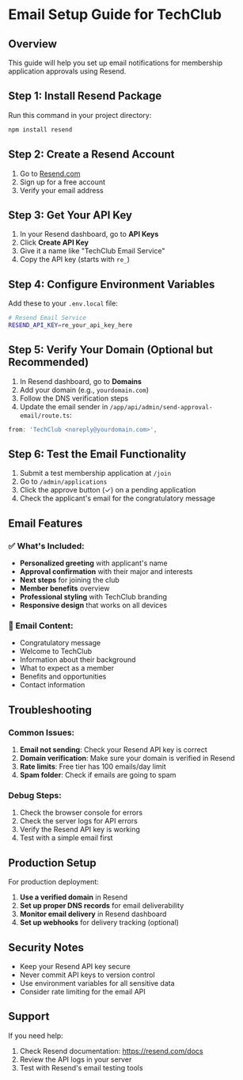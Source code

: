 # Email Setup Guide for TechClub

## Overview
This guide will help you set up email notifications for membership application approvals using Resend.

## Step 1: Install Resend Package

Run this command in your project directory:

```bash
npm install resend
```

## Step 2: Create a Resend Account

1. Go to [Resend.com](https://resend.com)
2. Sign up for a free account
3. Verify your email address

## Step 3: Get Your API Key

1. In your Resend dashboard, go to **API Keys**
2. Click **Create API Key**
3. Give it a name like "TechClub Email Service"
4. Copy the API key (starts with `re_`)

## Step 4: Configure Environment Variables

Add these to your `.env.local` file:

```bash
# Resend Email Service
RESEND_API_KEY=re_your_api_key_here
```

## Step 5: Verify Your Domain (Optional but Recommended)

1. In Resend dashboard, go to **Domains**
2. Add your domain (e.g., `yourdomain.com`)
3. Follow the DNS verification steps
4. Update the email sender in `/app/api/admin/send-approval-email/route.ts`:

```typescript
from: 'TechClub <noreply@yourdomain.com>',
```

## Step 6: Test the Email Functionality

1. Submit a test membership application at `/join`
2. Go to `/admin/applications`
3. Click the approve button (✓) on a pending application
4. Check the applicant's email for the congratulatory message

## Email Features

### ✅ What's Included:
- **Personalized greeting** with applicant's name
- **Approval confirmation** with their major and interests
- **Next steps** for joining the club
- **Member benefits** overview
- **Professional styling** with TechClub branding
- **Responsive design** that works on all devices

### 📧 Email Content:
- Congratulatory message
- Welcome to TechClub
- Information about their background
- What to expect as a member
- Benefits and opportunities
- Contact information

## Troubleshooting

### Common Issues:

1. **Email not sending**: Check your Resend API key is correct
2. **Domain verification**: Make sure your domain is verified in Resend
3. **Rate limits**: Free tier has 100 emails/day limit
4. **Spam folder**: Check if emails are going to spam

### Debug Steps:

1. Check the browser console for errors
2. Check the server logs for API errors
3. Verify the Resend API key is working
4. Test with a simple email first

## Production Setup

For production deployment:

1. **Use a verified domain** in Resend
2. **Set up proper DNS records** for email deliverability
3. **Monitor email delivery** in Resend dashboard
4. **Set up webhooks** for delivery tracking (optional)

## Security Notes

- Keep your Resend API key secure
- Never commit API keys to version control
- Use environment variables for all sensitive data
- Consider rate limiting for the email API

## Support

If you need help:
1. Check Resend documentation: https://resend.com/docs
2. Review the API logs in your server
3. Test with Resend's email testing tools 